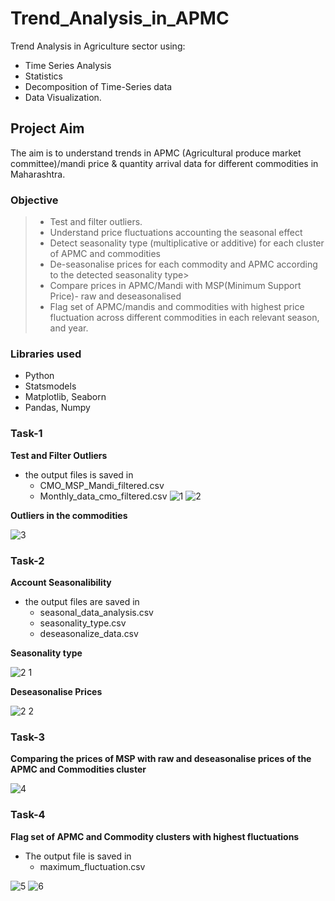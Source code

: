 # Trend_Analysis_in_APMC

Trend Analysis in Agriculture sector using:
* Time Series Analysis 
* Statistics 
* Decomposition of Time-Series data 
* Data Visualization.

## Project Aim
The aim is to understand trends in APMC (Agricultural produce market committee)/mandi price & quantity arrival data for different commodities in Maharashtra.

###  Objective
>*	Test and filter outliers.
>*	Understand price fluctuations accounting the seasonal effect
  >   * Detect seasonality type (multiplicative or additive) for each cluster of APMC and commodities 
  >   * De-seasonalise prices for each commodity and APMC according to the detected seasonality type>
>*	Compare prices in APMC/Mandi with MSP(Minimum Support Price)- raw and deseasonalised
>*	Flag set of APMC/mandis and commodities with highest price fluctuation across different commodities in each relevant season, and year.

### Libraries used
* Python
* Statsmodels
* Matplotlib, Seaborn
* Pandas, Numpy

### Task-1 
**Test and Filter Outliers**
* the output files is saved in 
  * CMO_MSP_Mandi_filtered.csv
  * Monthly_data_cmo_filtered.csv
![1](https://user-images.githubusercontent.com/25191363/52253138-235b5a00-292c-11e9-8024-6413a3709065.PNG)
![2](https://user-images.githubusercontent.com/25191363/52253168-484fcd00-292c-11e9-95a5-9f8fc9ea74c4.PNG)

**Outliers in the commodities**

![3](https://user-images.githubusercontent.com/25191363/52253183-5d2c6080-292c-11e9-96e9-1fd3ef77249e.PNG)

### Task-2
**Account Seasonalibility**
* the output files are saved in
  * seasonal_data_analysis.csv
  * seasonality_type.csv
  * deseasonalize_data.csv

**Seasonality type**

![2 1](https://user-images.githubusercontent.com/25191363/52253261-de83f300-292c-11e9-8633-0e388aed8d49.PNG)

**Deseasonalise Prices** 

![2 2](https://user-images.githubusercontent.com/25191363/52253289-fe1b1b80-292c-11e9-8f43-8606beadfc44.PNG)

### Task-3
**Comparing the prices of MSP with raw and deseasonalise prices of the APMC and Commodities cluster**

![4](https://user-images.githubusercontent.com/25191363/52253317-30c51400-292d-11e9-9758-256f2a7f2446.PNG)

### Task-4
**Flag set of APMC and Commodity clusters with highest fluctuations**
* The output file is saved in
  * maximum_fluctuation.csv
  
![5](https://user-images.githubusercontent.com/25191363/52253361-6ec23800-292d-11e9-941f-20c69d4a0339.PNG)
![6](https://user-images.githubusercontent.com/25191363/52253366-71249200-292d-11e9-94a8-1c4ce1e6bf98.PNG)
